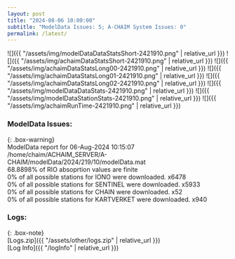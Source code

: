 ```yaml
---
layout: post
title: "2024-08-06 10:00:00"
subtitle: "ModelData Issues: 5; A-CHAIM System Issues: 0"
permalink: /latest/
---
```


![]({{ "/assets/img/modelDataDataStatsShort-2421910.png" | relative_url }})
![]({{ "/assets/img/achaimDataStatsShort-2421910.png" | relative_url }})
![]({{ "/assets/img/achaimDataStatsLong00-2421910.png" | relative_url }})
![]({{ "/assets/img/achaimDataStatsLong01-2421910.png" | relative_url }})
![]({{ "/assets/img/achaimDataStatsLong02-2421910.png" | relative_url }})
![]({{ "/assets/img/modelDataDataStats-2421910.png" | relative_url }})
![]({{ "/assets/img/modelDataStationStats-2421910.png" | relative_url }})
![]({{ "/assets/img/achaimRunTime-2421910.png" | relative_url }})


### ModelData Issues:  
  
{: .box-warning}  
 ModelData report for 06-Aug-2024 10:15:07   
 /home/chaim/ACHAIM_SERVER/A-CHAIM/modelData/2024/219/10/modelData.mat   
 68.8898% of RIO absoprtion values are finite   
 0% of all possible stations for IONO were downloaded. x6478   
 0% of all possible stations for SENTINEL were downloaded. x5933   
 0% of all possible stations for CHAIN were downloaded. x52   
 0% of all possible stations for KARTVERKET were downloaded. x940   
  


### Logs:  
  
{: .box-note}  
[Logs.zip]({{ "/assets/other/logs.zip" | relative_url }})  
[Log Info]({{ "/logInfo" | relative_url }})  
